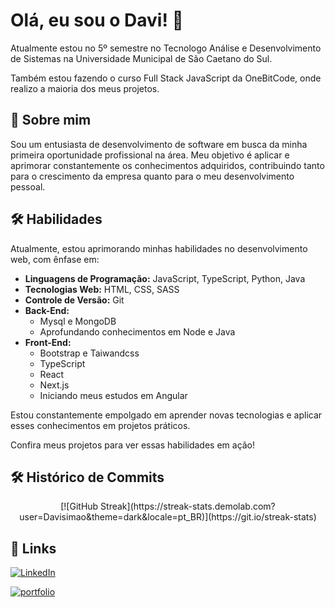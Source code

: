 # Olá, eu sou o Davi! 👋
Atualmente estou no 5º semestre no Tecnologo Análise e Desenvolvimento de Sistemas na Universidade Municipal de São Caetano do Sul.

Também estou fazendo o curso Full Stack JavaScript da OneBitCode, onde realizo a maioria dos meus projetos.

## 🚀 Sobre mim
Sou um entusiasta de desenvolvimento de software em busca da minha primeira oportunidade profissional na área. Meu objetivo é aplicar e aprimorar constantemente os conhecimentos adquiridos, contribuindo tanto para o crescimento da empresa quanto para o meu desenvolvimento pessoal.

## 🛠 Habilidades
Atualmente, estou aprimorando minhas habilidades no desenvolvimento web, com ênfase em:

- **Linguagens de Programação:** JavaScript, TypeScript, Python, Java
- **Tecnologias Web:** HTML, CSS, SASS
- **Controle de Versão:** Git
- **Back-End:**
    - Mysql e MongoDB
    - Aprofundando conhecimentos em Node e Java
- **Front-End:**
    - Bootstrap e Taiwandcss
    - TypeScript
    - React
    - Next.js
    - Iniciando meus estudos em Angular


Estou constantemente empolgado em aprender novas tecnologias e aplicar esses conhecimentos em projetos práticos.

Confira meus projetos para ver essas habilidades em ação!

## 🛠 Histórico de Commits
<div align="center">
[![GitHub Streak](https://streak-stats.demolab.com?user=Davisimao&theme=dark&locale=pt_BR)](https://git.io/streak-stats)
</div>


## 🔗 Links
[![LinkedIn](https://img.shields.io/badge/linkedin-0A66C2?style=for-the-badge&logo=linkedin&logoColor=white)](https://www.linkedin.com/in/davisanchessimão/)

[![portfolio](https://img.shields.io/badge/my_portfolio-000?style=for-the-badge&logo=ko-fi&logoColor=white)](https://davisimao-dev.vercel.app/)

